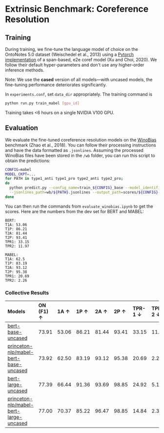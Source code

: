 # Extrinsic Benchmark: Coreference Resolution
## Training 

During training, we fine-tune the language model of choice on the OntoNotes 5.0 dataset (Weischedel et al., 2013) using a [Pytorch implementation](https://github.com/lxucs/coref-hoi) of a span-based, e2e coref model (Xu and Choi, 2020). We follow their default hyper-parameters and don't use any higher-order inference methods. 

Note: We use the **cased** version of all models—with uncased models, the fine-tuning performance deteriorates significantly. 
 
In `experiments.conf`, set `data_dir` appropriately. The training command is

```bash
python run.py train_mabel [gpu_id]
```

Training takes <6 hours on a single NVIDIA V100 GPU.

## Evaluation 

We evaluate the fine-tuned coreference resolution models on the [WinoBias](https://uclanlp.github.io/corefBias/overview) benchmark (Zhao et al., 2018).  You can follow their processing instructions and have the data formatted as `.jsonlines`. Assuming the processed WinoBias files have been stored in the `/wb` folder, you can run this script to obtain the predictions: 

```bash
CONFIG=mabel
MODEL_CKPT=...
for PATH in type1_anti type1_pro type2_anti type2_pro;
do
  python predict.py --config_name=train_${CONFIG}_base --model_identifier=${MODEL_CKPT} --gpu_id=0 \
  --jsonlines_path=wb/${PATH}.jsonlines --output_path=scores/${CONFIG}-${PATH}.json
done
```
You can then run the commands from `evaluate_winobias.ipynb` to get the scores. Here are the numbers from the dev set for BERT and MABEL:

```
BERT:
T1A: 53.06
T1P: 86.21
T2A: 81.44
T2P: 93.41
TPR1: 33.15
TPR2: 11.97
```


```
MABEL:
T1A: 62.5
T1P: 83.19
T2A: 93.12
T2P: 95.38
TPR1: 20.69
TPR2: 2.26
```

### Collective Results

|              Models       | ON (F1) ↑ | 1A ↑ | 1P ↑ | 2A ↑| 2P ↑| TPR-1 ↓ | TPR-2 ↓ | 
|:-------------------------------|:------|:------|:------|:------|:------|:------|:------|
| [bert-base-uncased](https://drive.google.com/file/d/1mVs1wXjRVBbgDs7tQ30FaS-621CuziiV/view?usp=sharing) | 73.91 | 53.06 | 86.21 | 81.44 | 93.41 | 33.15 | 11.97 | 
| [princeton-nlp/mabel-bert-base-uncased](https://drive.google.com/file/d/1ySEFAYww7MfRA7s7bKLoZHzptzPdgKNe/view?usp=sharing) | 73.92 | 62.50 | 83.19 | 93.12 | 95.38 | 20.69 | 2.26 |
| [bert-large-uncased](https://drive.google.com/file/d/1f1m1oLw8FIDPf2zwTg0BXlYJBvMlV2hm/view?usp=sharing) | 77.39 | 66.44 | 91.36 | 93.69 | 98.85 | 24.92 | 5.16 | 
|  [princeton-nlp/mabel-bert-large-uncased](https://drive.google.com/file/d/1gMEa-79rdcKytTU-6Wrw5Hlf8KAPD30w/view?usp=sharing) | 77.00 | 70.37 | 85.22 | 96.47 | 98.85 | 14.84 | 2.38 | 

